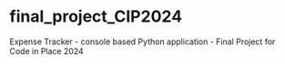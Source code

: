 # final_project_CIP2024
Expense Tracker - console based Python application - Final Project for Code in Place 2024
